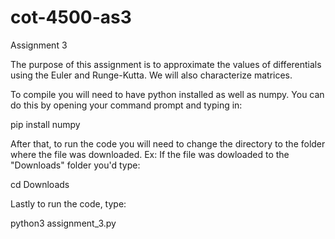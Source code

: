 # cot-4500-as3


Assignment 3

The purpose of this assignment is to approximate the values of differentials using the Euler and Runge-Kutta. We will also characterize matrices.

To compile you will need to have python installed as well as numpy. You can do this by opening your command prompt and typing in:

pip install numpy

After that, to run the code you will need to change the directory to the folder where the file was downloaded. Ex: If the file was dowloaded to the "Downloads" folder you'd type:

cd Downloads

Lastly to run the code, type:

python3 assignment_3.py
